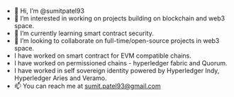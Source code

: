 - 👋 Hi, I’m @sumitpatel93
- 👀 I’m interested in working on projects building on blockchain and web3 space.
- 🌱 I’m currently learning smart contract security.
- 💞️ I’m looking to collaborate on full-time/open-source projects in web3 space.
- I have worked on smart contract for EVM compatible chains.
- I have worked on permissioned chains - hyperledger fabric and Quorum.
- I have worked in self sovereign identity powered by Hyperledger Indy, Hyperledger Aries and Veramo.
- 📫 You can reach me at sumit.patel93@gmail.com

